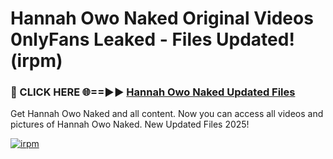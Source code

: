 # Hannah Owo Naked Original Videos 0nlyFans Leaked - Files Updated! (irpm)

<h3>🔴 CLICK HERE 🌐==►► <a href="https://tinyurl.com/yckcrads" rel="nofollow">Hannah Owo Naked Updated Files</a></h3>

Get Hannah Owo Naked and all content. Now you can access all videos and pictures of Hannah Owo Naked. New Updated Files 2025!

[![irpm](https://i.imgur.com/hpKpOFt.gif)](https://tinyurl.com/yckcrads)
